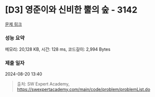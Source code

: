 # [D3] 영준이와 신비한 뿔의 숲 - 3142 

[문제 링크](https://swexpertacademy.com/main/code/problem/problemDetail.do?contestProbId=AV_6xWk6sbADFAWS) 

### 성능 요약

메모리: 20,128 KB, 시간: 128 ms, 코드길이: 2,994 Bytes

### 제출 일자

2024-08-20 13:40



> 출처: SW Expert Academy, https://swexpertacademy.com/main/code/problem/problemList.do